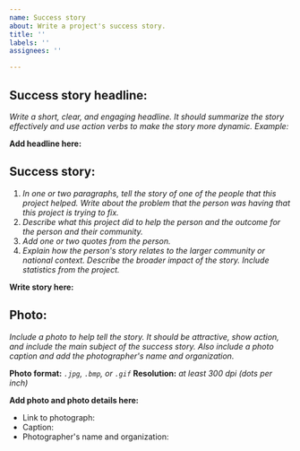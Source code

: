 ```yaml
---
name: Success story
about: Write a project's success story.
title: ''
labels: ''
assignees: ''

---
```


## Success story headline:
*Write a short, clear, and engaging headline. It should summarize the story effectively and use action verbs to make the story more dynamic.*
*Example:*

**Add headline here:**

## Success story:
1. *In one or two paragraphs, tell the story of one of the people that this project helped. Write about the problem that the person was having that this project is trying to fix.*
1. *Describe what this project did to help the person and the outcome for the person and their community.*
1. *Add one or two quotes from the person.*
1. *Explain how the person's story relates to the larger community or national context. Describe the broader impact of the story. Include statistics from the project.*

**Write story here:**


## Photo:
*Include a photo to help tell the story. It should be attractive, show action, and include the main subject of the success story. Also include a photo caption and add the photographer's name and organization.*

**Photo format:** *`.jpg`, `.bmp`, or `.gif`*
**Resolution:** *at least 300 dpi (dots per inch)*

**Add photo and photo details here:**

- Link to photograph:
- Caption:
- Photographer's name and organization:
